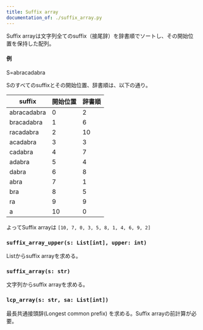 ```yaml
---
title: Suffix array
documentation_of: ./suffix_array.py
---
```


Suffix arrayは文字列全てのsuffix（接尾辞）を辞書順でソートし、その開始位置を保持した配列。

#### 例
S=abracadabra

Sのすべてのsuffixとその開始位置、辞書順は、以下の通り。

|suffix|開始位置|辞書順|
|----|----|----|
|abracadabra|0|2|
|bracadabra|1|6|
|racadabra|2|10|
|acadabra|3|3|
|cadabra|4|7|
|adabra|5|4|
|dabra|6|8|
|abra|7|1|
|bra|8|5|
|ra|9|9|
|a|10|0|

よってSuffix arrayは `[10, 7, 0, 3, 5, 8, 1, 4, 6, 9, 2]`

### `suffix_array_upper(s: List[int], upper: int)`

Listからsuffix arrayを求める。

### `suffix_array(s: str)`

文字列からsuffix arrayを求める。

### `lcp_array(s: str, sa: List[int])`

最長共通接頭辞(Longest common prefix)
を求める。Suffix arrayの前計算が必要。